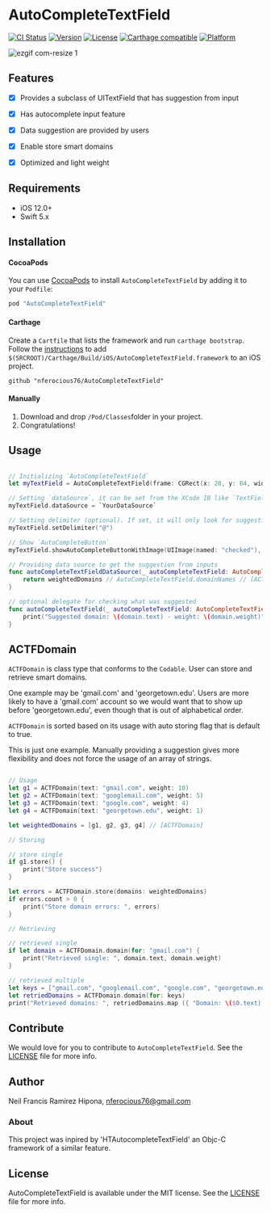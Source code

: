 # AutoCompleteTextField

[![CI Status](https://img.shields.io/badge/build-passed-brightgreen.svg)](https://img.shields.io/badge/build-passed-brightgreen.svg)
[![Version](https://img.shields.io/badge/pod-v0.5.0-blue.svg)](https://img.shields.io/badge/pod-v0.5.0-blue.svg)
[![License](https://img.shields.io/badge/License-MIT-yellow.svg)](https://img.shields.io/badge/Lisence-MIT-yellow.svg)
[![Carthage compatible](https://img.shields.io/badge/Carthage-compatible-4BC51D.svg?style=flat)](https://github.com/Carthage/Carthage)
[![Platform](https://img.shields.io/badge/platform-ios-lightgrey.svg)](https://img.shields.io/badge/platform-ios-lightgrey.svg)

![ezgif com-resize 1](https://cloud.githubusercontent.com/assets/6511079/16903266/0f2c58e2-4c50-11e6-827c-57b47992c9b2.gif)

## Features
- [x] Provides a subclass of UITextField that has suggestion from input
- [x] Has autocomplete input feature
- [x] Data suggestion are provided by users
- [x] Enable store smart domains
- [x] Optimized and light weight


## Requirements

- iOS 12.0+
- Swift 5.x


## Installation

#### CocoaPods
You can use [CocoaPods](http://cocoapods.org/) to install `AutoCompleteTextField` by adding it to your `Podfile`:

```ruby
pod "AutoCompleteTextField"
```

#### Carthage
Create a `Cartfile` that lists the framework and run `carthage bootstrap`. Follow the [instructions](https://github.com/Carthage/Carthage#if-youre-building-for-ios) to add `$(SRCROOT)/Carthage/Build/iOS/AutoCompleteTextField.framework` to an iOS project.

```
github "nferocious76/AutoCompleteTextField"
```

#### Manually
1. Download and drop ```/Pod/Classes```folder in your project.  
2. Congratulations!  

## Usage

```Swift

// Initializing `AutoCompleteTextField` 
let myTextField = AutoCompleteTextField(frame: CGRect(x: 20, y: 64, width: view.frame.width - 40, height: 40), dataSource: `YourDataSource`, delegate: `YourDelegate`)

// Setting `dataSource`, it can be set from the XCode IB like `TextFieldDelegate` in which will appear as `actfDataSource`
myTextField.dataSource = `YourDataSource`

// Setting delimiter (optional). If set, it will only look for suggestion after the delimiter
myTextField.setDelimiter("@")

// Show `AutoCompleteButton`
myTextField.showAutoCompleteButtonWithImage(UIImage(named: "checked"), viewMode: .whileEditing)

// Providing data source to get the suggestion from inputs
func autoCompleteTextFieldDataSource(_ autoCompleteTextField: AutoCompleteTextField) -> [ACTFWeightedDomain] {
    return weightedDomains // AutoCompleteTextField.domainNames // [ACTFDomain(text: "gmail.com", weight: 0), ACTFDomain(text: "hotmail.com", weight: 0), ACTFDomain(text: "domain.net", weight: 0)]
}

// optional delegate for checking what was suggested
func autoCompleteTextField(_ autoCompleteTextField: AutoCompleteTextField, didSuggestDomain domain: ACTFDomain) {
    print("Suggested domain: \(domain.text) - weight: \(domain.weight)")
}

```

## ACTFDomain

`ACTFDomain` is class type that conforms to the `Codable`. User can store and retrieve smart domains.

One example may be 'gmail.com' and 'georgetown.edu'. Users are more likely to have a 'gmail.com' account so we would want that to show up before 'georgetown.edu', even though that is out of alphabetical order.

`ACTFDomain` is sorted based on its usage with auto storing flag that is default to true.

This is just one example. Manually providing a suggestion gives more flexibility and does not force the usage of an array of strings. 

```Swift

// Usage
let g1 = ACTFDomain(text: "gmail.com", weight: 10)
let g2 = ACTFDomain(text: "googlemail.com", weight: 5)
let g3 = ACTFDomain(text: "google.com", weight: 4)
let g4 = ACTFDomain(text: "georgetown.edu", weight: 1)

let weightedDomains = [g1, g2, g3, g4] // [ACTFDomain]

// Storing

// store single
if g1.store() {
    print("Store success")
}

let errors = ACTFDomain.store(domains: weightedDomains)
if errors.count > 0 {
    print("Store domain errors: ", errors)
}

// Retrieving

// retrieved single
if let domain = ACTFDomain.domain(for: "gmail.com") {
    print("Retrieved single: ", domain.text, domain.weight)
}

// retrieved multiple
let keys = ["gmail.com", "googlemail.com", "google.com", "georgetown.edu"]
let retriedDomains = ACTFDomain.domain(for: keys)
print("Retrieved domains: ", retriedDomains.map ({ "Domain: \($0.text) - weight: \($0.weight)" }))

```

## Contribute
We would love for you to contribute to `AutoCompleteTextField`. See the [LICENSE](https://github.com/nferocious76/AutoCompleteTextField/blob/master/LICENSE) file for more info.

## Author

Neil Francis Ramirez Hipona, nferocious76@gmail.com

### About

This project was inpired by 'HTAutocompleteTextField' an Objc-C framework of a similar feature.

## License

AutoCompleteTextField is available under the MIT license. See the [LICENSE](https://github.com/nferocious76/AutoCompleteTextField/blob/master/LICENSE) file for more info.

